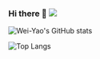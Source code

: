 ### Hi there 👋 ![](https://komarev.com/ghpvc/?username=wywyWang&color=green)

![Wei-Yao's GitHub stats](https://github-readme-stats.vercel.app/api?username=wywyWang&show_icons=true&count_private=true&theme=vision-friendly-dark)

![Top Langs](https://github-readme-stats.vercel.app/api/top-langs/?username=wywyWang&layout=compact&theme=vision-friendly-dark)

<!--
**wywyWang/wywyWang** is a ✨ _special_ ✨ repository because its `README.md` (this file) appears on your GitHub profile.

Here are some ideas to get you started:

- 🔭 I’m currently working on ...
- 🌱 I’m currently learning ...
- 👯 I’m looking to collaborate on ...
- 🤔 I’m looking for help with ...
- 💬 Ask me about ...
- 📫 How to reach me: ...
- 😄 Pronouns: ...
- ⚡ Fun fact: ...
-->
